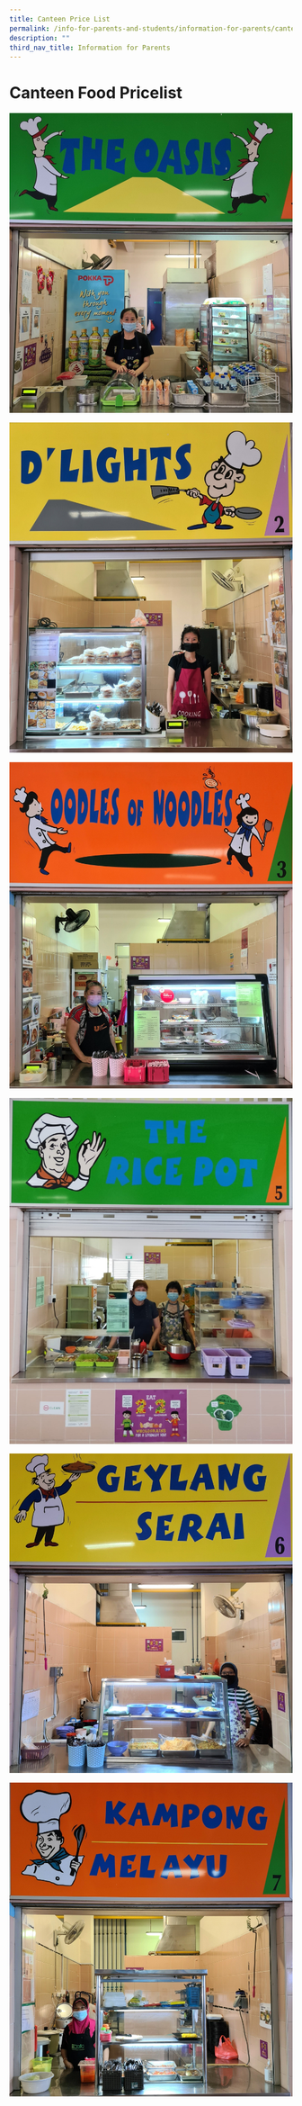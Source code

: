 ```yaml
---
title: Canteen Price List
permalink: /info-for-parents-and-students/information-for-parents/canteen-food-pricelist/
description: ""
third_nav_title: Information for Parents
---
```

# **Canteen Food Pricelist**

![](/images/Stall%201.jpg)

![](/images/Stall%202.jpg)

![](/images/Stall%203.jpg)

![](/images/Stall%205.jpeg)

![](/images/Stall%206.jpg)

![](/images/Stall%207.jpg)